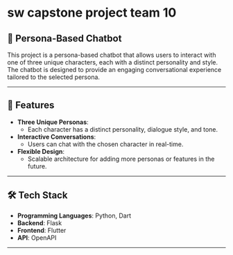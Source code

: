 # sw capstone project team 10

## 🧠 Persona-Based Chatbot

This project is a persona-based chatbot that allows users to interact with one of three unique characters, each with a distinct personality and style. The chatbot is designed to provide an engaging conversational experience tailored to the selected persona.

---

## 🚀 Features

- **Three Unique Personas**:
  - Each character has a distinct personality, dialogue style, and tone.
- **Interactive Conversations**:
  - Users can chat with the chosen character in real-time.
- **Flexible Design**:
  - Scalable architecture for adding more personas or features in the future.

---

## 🛠 Tech Stack

- **Programming Languages**: Python, Dart
- **Backend**: Flask  
- **Frontend**: Flutter  
- **API**: OpenAPI  

---
